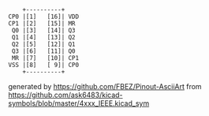 

	    +----------+
	CP0 |[1]   [16]| VDD
	CP1 |[2]   [15]| MR
	 Q0 |[3]   [14]| Q3
	 Q1 |[4]   [13]| Q2
	 Q2 |[5]   [12]| Q1
	 Q3 |[6]   [11]| Q0
	 MR |[7]   [10]| CP1
	VSS |[8]   [ 9]| CP0
	    +----------+


generated by https://github.com/FBEZ/Pinout-AsciiArt from https://github.com/ask6483/kicad-symbols/blob/master/4xxx_IEEE.kicad_sym